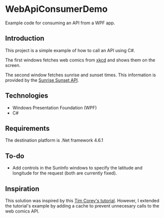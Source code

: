 # WebApiConsumerDemo
Example code for consuming an API from a WPF app.

## Introduction
This project is a simple example of how to call an API using C#. 

The first windows fetches web comics from [xkcd](https://xkcd.com) and shows them on the screen.

The second window fetches sunrise and sunset times. 
This information is provided by the [Sunrise Sunset API](https://sunrise-sunset.org/api).

## Technologies
- Windows Presentation Foundation (WPF)
- C#

## Requirements
The destination platform is .Net framework 4.6.1

## To-do
- Add controls in the SunInfo windows to specify the latitude and longitude for the request (both are currently fixed).

## Inspiration
This solution was inspired by this [Tim Corey's tutorial](https://www.youtube.com/watch?v=aWePkE2ReGw). 
However, I extended the tutorial's example by adding a cache to prevent unnecesary calls to the web comics API.
